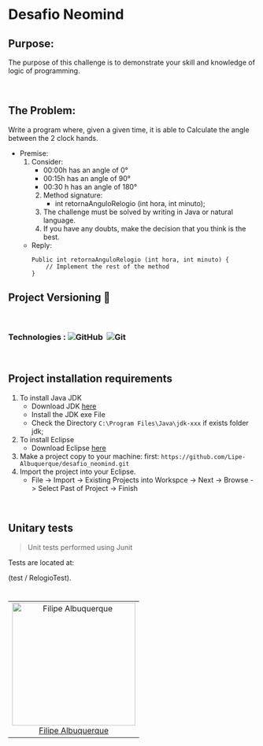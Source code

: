 # Desafio Neomind

## Purpose: 
The purpose of this challenge is to demonstrate your skill and knowledge of logic of programming.

<br>

## The Problem: 
Write a program where, given a given time, it is able to
Calculate the angle between the 2 clock hands.

 - Premise:
    1. Consider:
        - 00:00h has an angle of 0°
        - 00:15h has an angle of 90°
        - 00:30 h has an angle of 180°
        2. Method signature:
            - int retornaAnguloRelogio (int hora, int minuto);
        3. The challenge must be solved by writing in Java or natural language.
        4. If you have any doubts, make the decision that you think is the best.
    - Reply:
        ```` 
        Public int retornaAnguloRelogio (int hora, int minuto) { 
            // Implement the rest of the method
        }
        ````   

## Project Versioning 🧩
<br>

### Technologies : ![GitHub](https://img.shields.io/badge/GitHub-100000?style=for-the-badge&logo=github&logoColor=white)&nbsp; ![Git](https://img.shields.io/badge/git-%23F05033.svg?style=for-the-badge&logo=git&logoColor=white) 

<br>
 


## Project installation requirements

1. To install Java JDK
    - Download JDK [here](https://www.oracle.com/java/technologies/downloads/#jdk19-windows)
    - Install the JDK exe File
    - Check the Directory ``C:\Program Files\Java\jdk-xxx`` if exists folder jdk;
2. To install Eclipse
    - Download Eclipse [here](https://www.eclipse.org/downloads/)
3. Make a project copy to your machine:
      first:
     `https://github.com/Lipe-Albuquerque/desafio_neomind.git`
4. Import the project into your Eclipse.
    - File -> Import -> Existing Projects into Workspce -> Next -> Browse -> Select Past of Project -> Finish

<br>

## **Unitary tests**
> Unit tests performed using Junit

Tests are located at:

(test / RelogioTest).

<table align="center">
  <tr>
  <h1 align="center">
    <td align="center"> 
      <a href="https://www.linkedin.com/in/filipe-albuquerque/">
        <img src="https://avatars.githubusercontent.com/u/98127981?s=400&u=ef1069ab56dbce000d7bbd088b4bfa14910750dd&v=4"
     alt="Filipe Albuquerque" width="250px;" height="250px"/>
      <br />
      <a href="https://www.linkedin.com/in/filipe-albuquerque/">Filipe Albuquerque</a>
    </td>     
   </tr>
 </table>
 <br>
 <br>